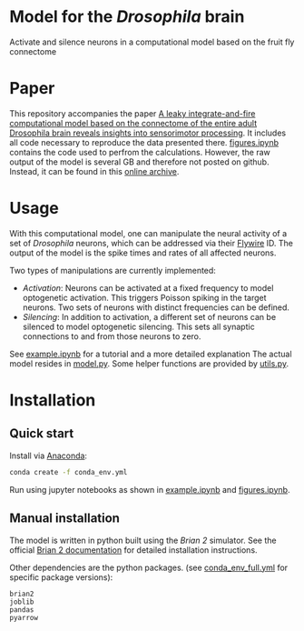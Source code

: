 # Model for the _Drosophila_ brain
Activate and silence neurons in a computational model based on the
fruit fly connectome

# Paper
This repository accompanies the paper 
[A leaky integrate-and-fire computational model based on the connectome of the entire adult Drosophila brain reveals insights into sensorimotor processing](https://www.biorxiv.org/content/10.1101/2023.05.02.539144v1).
It includes all code necessary to reproduce the data presented there.
[figures.ipynb](figures.ipynb) contains the code used to perfrom the calculations.
However, the raw output of the model is several GB and therefore not posted on github.
Instead, it can be found in this [online archive](https://doi.org/10.17617/3.CZODIW).




# Usage
With this computational model,
one can manipulate the neural activity of a set of _Drosophila_ neurons, which can be addressed via their [Flywire](https://flywire.ai/) ID.
The output of the model is the spike times and rates of all affected neurons.

Two types of manipulations are currently implemented:
- *Activation*:
Neurons can be activated at a fixed frequency to model optogenetic activation.
This triggers Poisson spiking in the target neurons. 
Two sets of neurons with distinct frequencies can be defined.
- *Silencing*:
In addition to activation, a different set of neurons can be silenced to model optogenetic silencing.
This sets all synaptic connections to and from those neurons to zero.

See [example.ipynb](example.ipynb) for a tutorial and a more detailed explanation
The actual model resides in [model.py](model.py).
Some helper functions are provided by [utils.py](utils.py).

# Installation
## Quick start 
Install via [Anaconda](https://www.anaconda.com/):
```bash
conda create -f conda_env.yml
```
Run using jupyter notebooks as shown in [example.ipynb](example.ipynb) and [figures.ipynb](figures.ipynb).

## Manual installation
The model is written in python built using the *Brian 2* simulator.
See the official [Brian 2 documentation](https://brian2.readthedocs.io/en/stable/introduction/install.html) for detailed installation instructions.

Other dependencies are the python packages.
(see [conda_env_full.yml](conda_env_full.yml) for specific package versions):
```
brian2
joblib
pandas
pyarrow
```

